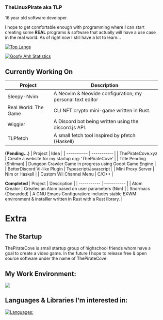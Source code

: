 ### TheLinuxPirate aka TLP
16 year old software developer.

I hope to get comfortable enough with programming where I can start creating some **REAL** programs & software
that actually will have a use case in the real world. As of right now I still have a lot to learn...

[![Top Langs](https://github-readme-stats.vercel.app/api/top-langs/?username=thelinuxpirate&theme=dark)](https://github.com/thelinuxpirate/github-readme-stats)


[![Goofy Ahh Statistics](https://github-readme-stats.vercel.app/api?username=thelinuxpirate&theme=dark)](https://github.com/thelinuxpirate/github-readme-stats)

## Currently Working On
| Project | Description |
| ----------- | ----------- |
| Sleepy-Nvim | A Neovim & Neovide configuration; my personal text editor |
| Real World: The Game | CLI NFT crypto mini-game written in Rust.  | 
| Wiggler | A Discord bot being written using the discord.js API. | 
| TLPfetch | A small fetch tool inspired by pfetch (Haskell) |  

**(Pending...)**
| Project | Idea |
| ----------- | ----------- |
| ThePirateCove.xyz | Create a website for my startup org: 'ThePirateCove' | 
| Title Pending (Shitman) | Dungeon Crawler Game in progress using Godot Game Engine | 
| BetterDiscord Vi-like Plugin | Typescript/Javascript | 
| Mini Proxy Server | Nim or Haskell |
| Custom Wii Channel Menu | C/C++ | 

**Completed**
| Project | Description |
| ----------- | ----------- |
| Atom Creator | Creates an Atom based on user parameters (Nim) |
| Snormacs (Discarded) | A GNU Emacs Configuration: includes stable EXWM environment & installler written in Rust with a Rust library. |

# Extra
## The Startup
ThePirateCove is small startup group of highschool friends whom have a goal to create a video game.
In the future I hope to release free & open source software under the name of ThePirateCove.

## My Work Environment:
[![](https://skillicons.dev/icons?i=linux,neovim,github,git,nix,gitlab,md,discord,godot,&perline=3)](https://skillicons.dev)

## Languages & Libraries I'm interested in:
[![Languages:](https://skillicons.dev/icons?i=rust,nim,haskell,lua,c,cpp,ts,go,elixir,css,html,zig,kotlin,clojure,perl,bash,bun,nodejs,rocket,solidjs,tailwind,tauri,astro,raspberrypi,&perline=4)](https://skillicons.dev)
